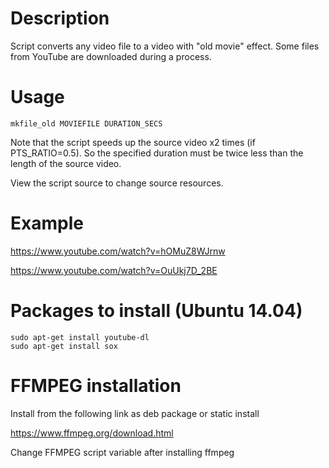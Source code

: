 # Description

Script converts any video file to a video with "old movie" effect.
Some files from YouTube are downloaded during a process.

# Usage

```
mkfile_old MOVIEFILE DURATION_SECS
```

Note that the script speeds up the source video x2 times (if PTS_RATIO=0.5). So the specified duration
must be twice less than the length of the source video.

View the script source to change source resources.

# Example

https://www.youtube.com/watch?v=hOMuZ8WJrnw

https://www.youtube.com/watch?v=OuUkj7D_2BE

# Packages to install (Ubuntu 14.04)

```
sudo apt-get install youtube-dl
sudo apt-get install sox
```

# FFMPEG installation

Install from the following link as deb package or static install

https://www.ffmpeg.org/download.html

Change FFMPEG script variable after installing ffmpeg
